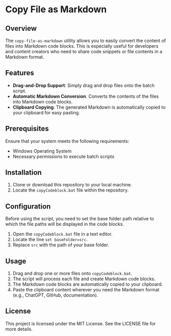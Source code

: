 # Copy File as Markdown

## Overview
The `copy-file-as-markdown` utility allows you to easily convert the content of files into Markdown code blocks. This is especially useful for developers and content creators who need to share code snippets or file contents in a Markdown format.

## Features
- **Drag-and-Drop Support**: Simply drag and drop files onto the batch script.
- **Automatic Markdown Conversion**: Converts the contents of the files into Markdown code blocks.
- **Clipboard Copying**: The generated Markdown is automatically copied to your clipboard for easy pasting.

## Prerequisites
Ensure that your system meets the following requirements:
- Windows Operating System
- Necessary permissions to execute batch scripts

## Installation
1. Clone or download this repository to your local machine.
2. Locate the `copyCodeblock.bat` file within the repository.

## Configuration
Before using the script, you need to set the base folder path relative to which the file paths will be displayed in the code blocks.

1. Open the `copyCodeblock.bat` file in a text editor.
2. Locate the line `set baseFolder=src`.
3. Replace `src` with the path of your base folder.

## Usage
1. Drag and drop one or more files onto `copyCodeblock.bat`.
2. The script will process each file and create Markdown code blocks.
3. The Markdown code blocks are automatically copied to your clipboard.
4. Paste the clipboard content wherever you need the Markdown format (e.g., ChatGPT, GitHub, documentation).

## License
This project is licensed under the MIT License. See the LICENSE file for more details.
